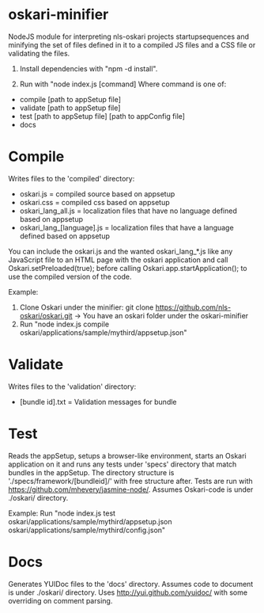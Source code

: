 oskari-minifier
===============

NodeJS module for interpreting nls-oskari projects startupsequences and minifying the 
set of files defined in it to a compiled JS files and a CSS file or validating the files.

1) Install dependencies with "npm -d install".

2) Run with "node index.js [command]
 Where command is one of:
 * compile [path to appSetup file]
 * validate [path to appSetup file]
 * test [path to appSetup file] [path to appConfig file]
 * docs

Compile
========
 Writes files to the 'compiled' directory:
* oskari.js = compiled source based on appsetup
* oskari.css = compiled css based on appsetup
* oskari_lang_all.js = localization files that have no language defined based on appsetup
* oskari_lang_[language].js = localization files that have a language defined based on appsetup

You can include the oskari.js and the wanted oskari_lang_*.js like any JavaScript file to 
an HTML page with the oskari application and call Oskari.setPreloaded(true); before calling 
Oskari.app.startApplication(); to use the compiled version of the code.

Example:
1) Clone Oskari under the minifier: git clone https://github.com/nls-oskari/oskari.git
 -> You have an oskari folder under the oskari-minifier
2) Run "node index.js compile oskari/applications/sample/mythird/appsetup.json"

Validate
========
 Writes files to the 'validation' directory:
* [bundle id].txt = Validation messages for bundle

Test
========
 Reads the appSetup, setups a browser-like environment, starts an Oskari application on it 
 and runs any tests under 'specs' directory that match bundles in 
the appSetup. The directory structure is './specs/framework/[bundleid]/' with free structure after.
Tests are run with https://github.com/mhevery/jasmine-node/.
 Assumes Oskari-code is under ./oskari/ directory.

 Example:
 Run "node index.js test oskari/applications/sample/mythird/appsetup.json oskari/applications/sample/mythird/config.json"

Docs
========
 Generates YUIDoc files to the 'docs' directory.
 Assumes code to document is under ./oskari/ directory.
 Uses http://yui.github.com/yuidoc/ with some overriding on comment parsing.

